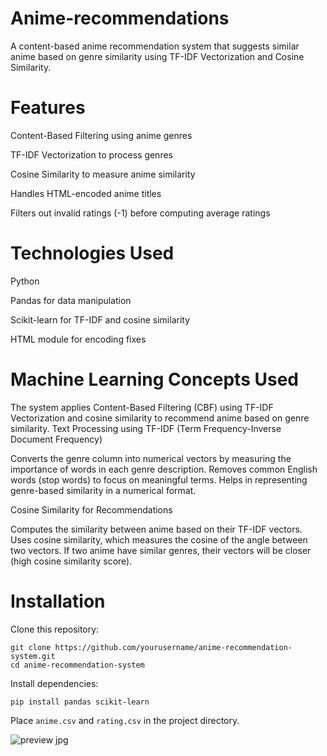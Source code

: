 # Anime-recommendations
A content-based anime recommendation system that suggests similar anime based on genre similarity using TF-IDF Vectorization and Cosine Similarity.

# Features

Content-Based Filtering using anime genres

TF-IDF Vectorization to process genres

Cosine Similarity to measure anime similarity

Handles HTML-encoded anime titles

Filters out invalid ratings (-1) before computing average ratings

# Technologies Used

Python

Pandas for data manipulation

Scikit-learn for TF-IDF and cosine similarity

HTML module for encoding fixes
# Machine Learning Concepts Used
The system applies Content-Based Filtering (CBF) using TF-IDF Vectorization and cosine similarity to recommend anime based on genre similarity.
Text Processing using TF-IDF (Term Frequency-Inverse Document Frequency)

Converts the genre column into numerical vectors by measuring the importance of words in each genre description.
Removes common English words (stop words) to focus on meaningful terms.
Helps in representing genre-based similarity in a numerical format.



Cosine Similarity for Recommendations

Computes the similarity between anime based on their TF-IDF vectors.
Uses cosine similarity, which measures the cosine of the angle between two vectors.
If two anime have similar genres, their vectors will be closer (high cosine similarity score).




# Installation

Clone this repository:
```
git clone https://github.com/yourusername/anime-recommendation-system.git 
cd anime-recommendation-system
```
Install dependencies:
```
pip install pandas scikit-learn
```

Place `anime.csv` and `rating.csv` in the project directory.



![preview jpg](https://github.com/user-attachments/assets/b6347045-e8aa-488e-8a03-ecf1f6f3adcc)



